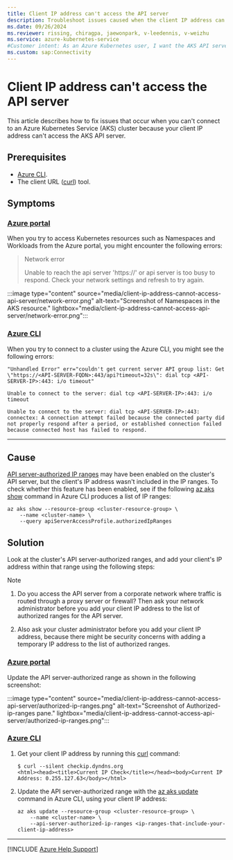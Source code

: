 ```yaml
---
title: Client IP address can't access the API server
description: Troubleshoot issues caused when the client IP address can't access the API server on an Azure Kubernetes Service (AKS) cluster.
ms.date: 09/26/2024
ms.reviewer: rissing, chiragpa, jaewonpark, v-leedennis, v-weizhu
ms.service: azure-kubernetes-service
#Customer intent: As an Azure Kubernetes user, I want the AKS API server to allow access to my client IP address so that I can successfully connect to my AKS cluster.
ms.custom: sap:Connectivity
---
```

# Client IP address can't access the API server

This article describes how to fix issues that occur when you can't connect to an Azure Kubernetes Service (AKS) cluster because your client IP address can't access the AKS API server.

## Prerequisites

- [Azure CLI](/cli/azure/install-azure-cli).
- The client URL ([curl](https://techcommunity.microsoft.com/t5/containers/tar-and-curl-come-to-windows/ba-p/382409)) tool.

## Symptoms

### [Azure portal](#tab/azure-portal)

When you try to access Kubernetes resources such as Namespaces and Workloads from the Azure portal, you might encounter the following errors:

> Network error
>
> Unable to reach the api server 'https://<API-server-FQDN>' or api server is too busy to respond. Check your network settings and refresh to try again.

:::image type="content" source="media/client-ip-address-cannot-access-api-server/network-error.png" alt-text="Screenshot of Namespaces in the AKS resource." lightbox="media/client-ip-address-cannot-access-api-server/network-error.png":::

### [Azure CLI](#tab/azure-cli)

When you try to connect to a cluster using the Azure CLI, you might see the following errors:

```output
"Unhandled Error" err="couldn't get current server API group list: Get \"https://<API-SERVER-FQDN>:443/api?timeout=32s\": dial tcp <API-SERVER-IP>:443: i/o timeout"

Unable to connect to the server: dial tcp <API-SERVER-IP>:443: i/o timeout

Unable to connect to the server: dial tcp <API-SERVER-IP>:443: connectex: A connection attempt failed because the connected party did not properly respond after a period, or established connection failed because connected host has failed to respond.
```

---

## Cause

[API server-authorized IP ranges](/azure/aks/api-server-authorized-ip-ranges) may have been enabled on the cluster's API server, but the client's IP address wasn't included in the IP ranges. To check whether this feature has been enabled, see if the following [az aks show](/cli/azure/aks#az-aks-show) command in Azure CLI produces a list of IP ranges:

```azurecli
az aks show --resource-group <cluster-resource-group> \
    --name <cluster-name> \
    --query apiServerAccessProfile.authorizedIpRanges
```

## Solution

Look at the cluster's API server-authorized ranges, and add your client's IP address within that range using the following steps:

> [!NOTE]
>
> 1. Do you access the API server from a corporate network where traffic is routed through a proxy server or firewall? Then ask your network administrator before you add your client IP address to the list of authorized ranges for the API server.
>
> 1. Also ask your cluster administrator before you add your client IP address, because there might be security concerns with adding a temporary IP address to the list of authorized ranges.

### [Azure portal](#tab/azure-portal)

Update the API server-authorized range as shown in the following screenshot:

:::image type="content" source="media/client-ip-address-cannot-access-api-server/authorized-ip-ranges.png" alt-text="Screenshot of Authorized-ip-ranges pane."  lightbox="media/client-ip-address-cannot-access-api-server/authorized-ip-ranges.png":::

### [Azure CLI](#tab/azure-cli)

1. Get your client IP address by running this [curl](https://curl.se/docs/manpage.html) command:

    ```output
    $ curl --silent checkip.dyndns.org
    <html><head><title>Current IP Check</title></head><body>Current IP Address: 0.255.127.63</body></html>
    ```

2. Update the API server-authorized range with the [az aks update](/cli/azure/aks#az-aks-update) command in Azure CLI, using your client IP address:

    ```azurecli
    az aks update --resource-group <cluster-resource-group> \
        --name <cluster-name> \
        --api-server-authorized-ip-ranges <ip-ranges-that-include-your-client-ip-address>
    ```
---

[!INCLUDE [Azure Help Support](../../../includes/azure-help-support.md)]
